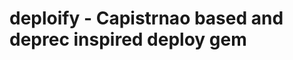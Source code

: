 deploify - Capistrnao based and deprec inspired deploy gem
================================================================================
